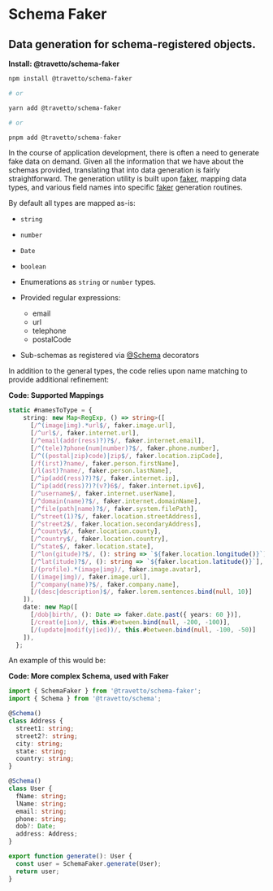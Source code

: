 <!-- This file was generated by @travetto/doc and should not be modified directly -->
<!-- Please modify https://github.com/travetto/travetto/tree/main/module/schema-faker/DOC.tsx and execute "trv doc" to rebuild -->
# Schema Faker

## Data generation for schema-registered objects.

**Install: @travetto/schema-faker**
```bash
npm install @travetto/schema-faker

# or

yarn add @travetto/schema-faker

# or

pnpm add @travetto/schema-faker
```

In the course of application development, there is often a need to generate fake data on demand. Given all the information that we have about the schemas provided, translating that into data generation is fairly straightforward.  The generation utility is built upon [faker](https://github.com/faker-js/faker), mapping data types, and various field names into specific [faker](https://github.com/faker-js/faker) generation routines. 

By default all types are mapped as-is:
   *  `string`
   *  `number`
   *  `Date`
   *  `boolean`
   *  Enumerations as `string` or `number` types.
   *  Provided regular expressions:

      *  email
      *  url
      *  telephone
      *  postalCode

   *  Sub-schemas as registered via [@Schema](https://github.com/travetto/travetto/tree/main/module/schema/src/decorator/schema.ts#L13) decorators

In addition to the general types, the code relies upon name matching to provide additional refinement:

**Code: Supported Mappings**
```typescript
static #namesToType = {
    string: new Map<RegExp, () => string>([
      [/^(image|img).*url$/, faker.image.url],
      [/^url$/, faker.internet.url],
      [/^email(addr(ress)?)?$/, faker.internet.email],
      [/^(tele)?phone(num|number)?$/, faker.phone.number],
      [/^((postal|zip)code)|zip$/, faker.location.zipCode],
      [/f(irst)?name/, faker.person.firstName],
      [/l(ast)?name/, faker.person.lastName],
      [/^ip(add(ress)?)?$/, faker.internet.ip],
      [/^ip(add(ress)?)?(v?)6$/, faker.internet.ipv6],
      [/^username$/, faker.internet.userName],
      [/^domain(name)?$/, faker.internet.domainName],
      [/^file(path|name)?$/, faker.system.filePath],
      [/^street(1)?$/, faker.location.streetAddress],
      [/^street2$/, faker.location.secondaryAddress],
      [/^county$/, faker.location.county],
      [/^country$/, faker.location.country],
      [/^state$/, faker.location.state],
      [/^lon(gitude)?$/, (): string => `${faker.location.longitude()}`],
      [/^lat(itude)?$/, (): string => `${faker.location.latitude()}`],
      [/(profile).*(image|img)/, faker.image.avatar],
      [/(image|img)/, faker.image.url],
      [/^company(name)?$/, faker.company.name],
      [/(desc|description)$/, faker.lorem.sentences.bind(null, 10)]
    ]),
    date: new Map([
      [/dob|birth/, (): Date => faker.date.past({ years: 60 })],
      [/creat(e|ion)/, this.#between.bind(null, -200, -100)],
      [/(update|modif(y|ied))/, this.#between.bind(null, -100, -50)]
    ]),
  };
```

An example of this would be:

**Code: More complex Schema, used with Faker**
```typescript
import { SchemaFaker } from '@travetto/schema-faker';
import { Schema } from '@travetto/schema';

@Schema()
class Address {
  street1: string;
  street2?: string;
  city: string;
  state: string;
  country: string;
}

@Schema()
class User {
  fName: string;
  lName: string;
  email: string;
  phone: string;
  dob?: Date;
  address: Address;
}

export function generate(): User {
  const user = SchemaFaker.generate(User);
  return user;
}
```
